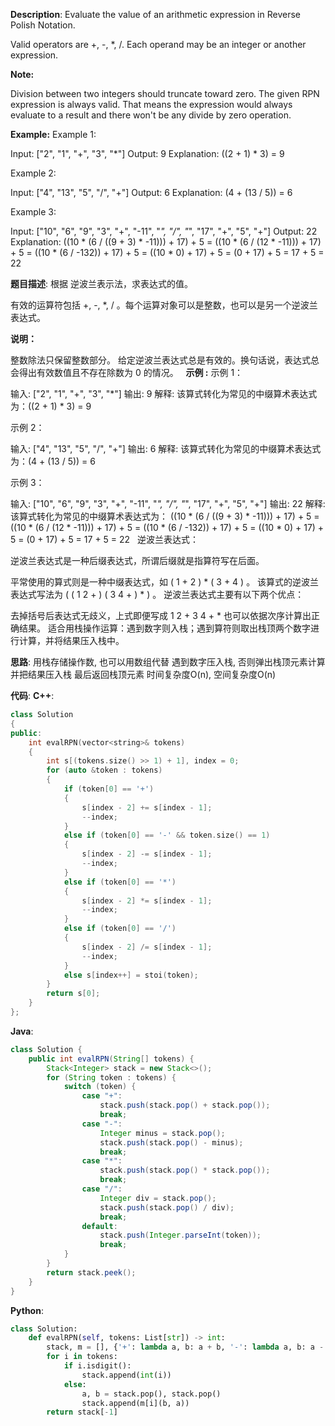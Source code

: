 __Description__:
Evaluate the value of an arithmetic expression in Reverse Polish Notation.

Valid operators are +, -, *, /. Each operand may be an integer or another expression.

__Note:__

Division between two integers should truncate toward zero.
The given RPN expression is always valid. That means the expression would always evaluate to a result and there won't be any divide by zero operation.

__Example:__
Example 1:

Input: ["2", "1", "+", "3", "*"]
Output: 9
Explanation: ((2 + 1) * 3) = 9

Example 2:

Input: ["4", "13", "5", "/", "+"]
Output: 6
Explanation: (4 + (13 / 5)) = 6

Example 3:

Input: ["10", "6", "9", "3", "+", "-11", "*", "/", "*", "17", "+", "5", "+"]
Output: 22
Explanation: 
  ((10 * (6 / ((9 + 3) * -11))) + 17) + 5
= ((10 * (6 / (12 * -11))) + 17) + 5
= ((10 * (6 / -132)) + 17) + 5
= ((10 * 0) + 17) + 5
= (0 + 17) + 5
= 17 + 5
= 22

__题目描述__:
根据 逆波兰表示法，求表达式的值。

有效的运算符包括 +, -, *, / 。每个运算对象可以是整数，也可以是另一个逆波兰表达式。

__说明：__

整数除法只保留整数部分。
给定逆波兰表达式总是有效的。换句话说，表达式总会得出有效数值且不存在除数为 0 的情况。
 
__示例 :__
示例 1：

输入: ["2", "1", "+", "3", "*"]
输出: 9
解释: 该算式转化为常见的中缀算术表达式为：((2 + 1) * 3) = 9

示例 2：

输入: ["4", "13", "5", "/", "+"]
输出: 6
解释: 该算式转化为常见的中缀算术表达式为：(4 + (13 / 5)) = 6

示例 3：

输入: ["10", "6", "9", "3", "+", "-11", "*", "/", "*", "17", "+", "5", "+"]
输出: 22
解释: 
该算式转化为常见的中缀算术表达式为：
  ((10 * (6 / ((9 + 3) * -11))) + 17) + 5
= ((10 * (6 / (12 * -11))) + 17) + 5
= ((10 * (6 / -132)) + 17) + 5
= ((10 * 0) + 17) + 5
= (0 + 17) + 5
= 17 + 5
= 22
 
逆波兰表达式：

逆波兰表达式是一种后缀表达式，所谓后缀就是指算符写在后面。

平常使用的算式则是一种中缀表达式，如 ( 1 + 2 ) * ( 3 + 4 ) 。
该算式的逆波兰表达式写法为 ( ( 1 2 + ) ( 3 4 + ) * ) 。
逆波兰表达式主要有以下两个优点：

去掉括号后表达式无歧义，上式即便写成 1 2 + 3 4 + * 也可以依据次序计算出正确结果。
适合用栈操作运算：遇到数字则入栈；遇到算符则取出栈顶两个数字进行计算，并将结果压入栈中。

__思路__:
用栈存储操作数, 也可以用数组代替
遇到数字压入栈, 否则弹出栈顶元素计算并把结果压入栈
最后返回栈顶元素
时间复杂度O(n), 空间复杂度O(n)

__代码__:
__C++__:
```C++
class Solution 
{
public:
    int evalRPN(vector<string>& tokens) 
    {
		int s[(tokens.size() >> 1) + 1], index = 0;
		for (auto &token : tokens) 
        {
			if (token[0] == '+') 
            {
                s[index - 2] += s[index - 1];
                --index;
            }
            else if (token[0] == '-' && token.size() == 1)
            {
                s[index - 2] -= s[index - 1];
                --index;
            }
            else if (token[0] == '*')
            {
                s[index - 2] *= s[index - 1];
                --index;
            }
            else if (token[0] == '/') 
            {
                s[index - 2] /= s[index - 1];
                --index;
            }
            else s[index++] = stoi(token);
		}
		return s[0];
    }
};
```

__Java__:
```Java
class Solution {
    public int evalRPN(String[] tokens) {
        Stack<Integer> stack = new Stack<>();
        for (String token : tokens) {
            switch (token) {
                case "+":
                    stack.push(stack.pop() + stack.pop());
                    break;
                case "-":
                    Integer minus = stack.pop();
                    stack.push(stack.pop() - minus);
                    break;
                case "*":
                    stack.push(stack.pop() * stack.pop());
                    break;
                case "/":
                    Integer div = stack.pop();
                    stack.push(stack.pop() / div);
                    break;
                default:
                    stack.push(Integer.parseInt(token));
                    break;
            }
        }
        return stack.peek();
    }
}
```

__Python__:
```Python
class Solution:
    def evalRPN(self, tokens: List[str]) -> int:
        stack, m = [], {'+': lambda a, b: a + b, '-': lambda a, b: a - b, '*': lambda a, b: a * b, '/': lambda a, b: int(a / b)}
        for i in tokens:
            if i.isdigit():
                stack.append(int(i))
            else:
                a, b = stack.pop(), stack.pop()
                stack.append(m[i](b, a))
        return stack[-1]
```